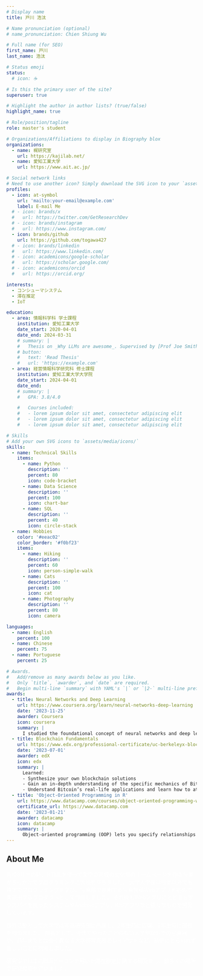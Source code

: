 ```yaml
---
# Display name
title: 戸川 浩汰

# Name pronunciation (optional)
# name_pronunciation: Chien Shiung Wu

# Full name (for SEO)
first_name: 戸川
last_name: 浩汰

# Status emoji
status:
  # icon: ☕️

# Is this the primary user of the site?
superuser: true

# Highlight the author in author lists? (true/false)
highlight_name: true

# Role/position/tagline
role: master's student

# Organizations/Affiliations to display in Biography blox
organizations:
  - name: 梶研究室
    url: https://kajilab.net/
  - name: 愛知工業大学
    url: https://www.ait.ac.jp/

# Social network links
# Need to use another icon? Simply download the SVG icon to your `assets/media/icons/` folder.
profiles:
  - icon: at-symbol
    url: 'mailto:your-email@example.com'
    label: E-mail Me
  # - icon: brands/x
  #   url: https://twitter.com/GetResearchDev
  # - icon: brands/instagram
  #   url: https://www.instagram.com/
  - icon: brands/github
    url: https://github.com/togawa427
  # - icon: brands/linkedin
  #   url: https://www.linkedin.com/
  # - icon: academicons/google-scholar
  #   url: https://scholar.google.com/
  # - icon: academicons/orcid
  #   url: https://orcid.org/

interests:
  - コンシューマシステム
  - 滞在推定
  - IoT

education:
  - area: 情報科学科 学士課程
    institution: 愛知工業大学
    date_start: 2020-04-01
    date_end: 2024-03-31
    # summary: |
    #   Thesis on _Why LLMs are awesome_. Supervised by [Prof Joe Smith](https://example.com). Presented papers at 5 IEEE conferences with the contributions being published in 2 Springer journals.
    # button:
    #   text: 'Read Thesis'
    #   url: 'https://example.com'
  - area: 経営情報科学研究科 修士課程
    institution: 愛知工業大学大学院
    date_start: 2024-04-01
    date_end: 
    # summary: |
    #   GPA: 3.8/4.0

    #   Courses included:
    #   - lorem ipsum dolor sit amet, consectetur adipiscing elit
    #   - lorem ipsum dolor sit amet, consectetur adipiscing elit
    #   - lorem ipsum dolor sit amet, consectetur adipiscing elit

# Skills
# Add your own SVG icons to `assets/media/icons/`
skills:
  - name: Technical Skills
    items:
      - name: Python
        description: ''
        percent: 80
        icon: code-bracket
      - name: Data Science
        description: ''
        percent: 100
        icon: chart-bar
      - name: SQL
        description: ''
        percent: 40
        icon: circle-stack
  - name: Hobbies
    color: '#eeac02'
    color_border: '#f0bf23'
    items:
      - name: Hiking
        description: ''
        percent: 60
        icon: person-simple-walk
      - name: Cats
        description: ''
        percent: 100
        icon: cat
      - name: Photography
        description: ''
        percent: 80
        icon: camera

languages:
  - name: English
    percent: 100
  - name: Chinese
    percent: 75
  - name: Portuguese
    percent: 25

# Awards.
#   Add/remove as many awards below as you like.
#   Only `title`, `awarder`, and `date` are required.
#   Begin multi-line `summary` with YAML's `|` or `|2-` multi-line prefix and indent 2 spaces below.
awards:
  - title: Neural Networks and Deep Learning
    url: https://www.coursera.org/learn/neural-networks-deep-learning
    date: '2023-11-25'
    awarder: Coursera
    icon: coursera
    summary: |
      I studied the foundational concept of neural networks and deep learning. By the end, I was familiar with the significant technological trends driving the rise of deep learning; build, train, and apply fully connected deep neural networks; implement efficient (vectorized) neural networks; identify key parameters in a neural network’s architecture; and apply deep learning to your own applications.
  - title: Blockchain Fundamentals
    url: https://www.edx.org/professional-certificate/uc-berkeleyx-blockchain-fundamentals
    date: '2023-07-01'
    awarder: edX
    icon: edx
    summary: |
      Learned:
      - Synthesize your own blockchain solutions
      - Gain an in-depth understanding of the specific mechanics of Bitcoin
      - Understand Bitcoin’s real-life applications and learn how to attack and destroy Bitcoin, Ethereum, smart contracts and Dapps, and alternatives to Bitcoin’s Proof-of-Work consensus algorithm
  - title: 'Object-Oriented Programming in R'
    url: https://www.datacamp.com/courses/object-oriented-programming-with-s3-and-r6-in-r
    certificate_url: https://www.datacamp.com
    date: '2023-01-21'
    awarder: datacamp
    icon: datacamp
    summary: |
      Object-oriented programming (OOP) lets you specify relationships between functions and the objects that they can act on, helping you manage complexity in your code. This is an intermediate level course, providing an introduction to OOP, using the S3 and R6 systems. S3 is a great day-to-day R programming tool that simplifies some of the functions that you write. R6 is especially useful for industry-specific analyses, working with web APIs, and building GUIs.
---
```


## About Me
<span style="color:white">
高校3年生の時、HTMLを使って架空の高校の文化祭のホームページを作る授業がきっかけでプログラミングに興味を持ちました。 大学入学後は授業以外でも独学でプログラミングを学び、写真部で使用する写真投稿Webアプリを初めて実運用するプロダクトとして作成しました。 それ後もWebアプリにとどまらずラズパイを使ったシステムやAndroidアプリ、iOSアプリなど様々なものを開発しています。

課外活動として大学では写真研究部に所属し、2年生時に広報、3年生時に部長を務めました。 部長として、今までやったことのない大学祭以外での写真展や、前年までとは全く異なる大学祭写真展のレイアウトなど、前例にとらわれず新しいことに挑戦しました。

研究室では主にBLEビーコンを用いた滞在推定に関する研究をし、数多くの場所で研究発表を行いました。
</span>
